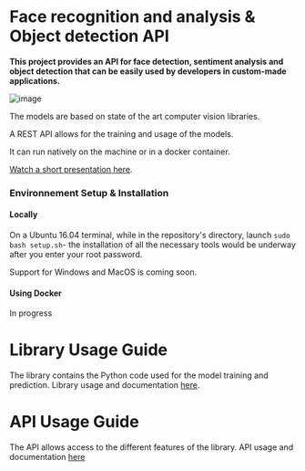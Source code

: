# Face recognition and analysis & Object detection API

**This project provides an API for face detection, sentiment analysis and object detection that can be easily used by developers in custom-made applications.**

![image](https://github.com/zenika-open-source/zevision/blob/master/ZeVision.png)

The models are based on state of the art computer vision libraries.

A REST API allows for the training and usage of the models.

It can run natively on the machine or in a docker container.

[Watch a short presentation here](https://docs.google.com/presentation/d/e/2PACX-1vSI8FJwRL7EH5FVXTemRhrUze-F8tOp4ik5dBX5h-BN-3CJx_kKxr573-9fV7-20Tl_p6jtUcbCc4-V/pub?start=false&loop=true&delayms=5000).

### Environnement Setup & Installation

#### Locally
On a Ubuntu 16.04 terminal, while in the repository's directory, launch `sudo bash setup.sh`- the installation of all the necessary tools would be underway after you enter your root password.

Support for Windows and MacOS is coming soon.

#### Using Docker
In progress

# Library Usage Guide

The library contains the Python code used for the model training and prediction.
Library usage and documentation [here](https://github.com/zenika-open-source/zevision/tree/master/lib).

# API Usage Guide

The API allows access to the different features of the library.
API usage and documentation [here](https://github.com/zenika-open-source/zevision/tree/master/api)
